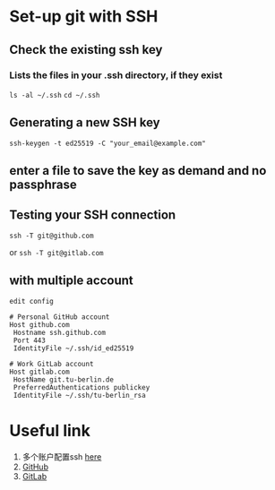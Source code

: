 # Set-up git with SSH
## Check the existing ssh key
### Lists the files in your .ssh directory, if they exist
  `ls -al ~/.ssh`
  `cd ~/.ssh`
## Generating a new SSH key
 `ssh-keygen -t ed25519 -C "your_email@example.com"`
 
## enter a file to save the key as demand and no passphrase
## Testing your SSH connection
 `ssh -T git@github.com`
 
 or `ssh -T git@gitlab.com`

## with multiple account
`
edit config 
`

```
# Personal GitHub account
Host github.com
 Hostname ssh.github.com
 Port 443
 IdentityFile ~/.ssh/id_ed25519

# Work GitLab account
Host gitlab.com
 HostName git.tu-berlin.de
 PreferredAuthentications publickey
 IdentityFile ~/.ssh/tu-berlin_rsa
```

# Useful link
1. 多个账户配置ssh [here][1]
2.  [GitHub][2]
3.  [GitLab][3]

[1]: https://www.jianshu.com/p/756dc956f693
[2]: https://docs.github.com/en/authentication/connecting-to-github-with-ssh/about-ssh
[3]: https://docs.gitlab.com/ee/user/ssh.html

 
